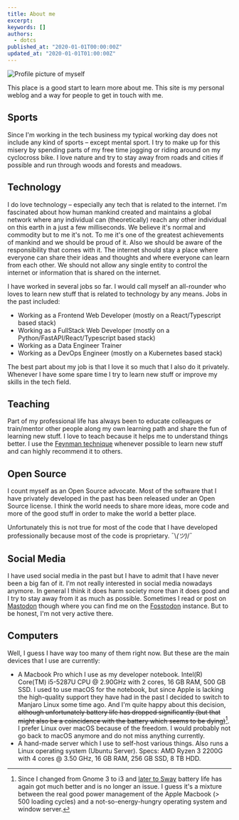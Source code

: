 ```yaml
---
title: About me
excerpt: 
keywords: []
authors:
  - dotcs
published_at: "2020-01-01T00:00:00Z"
updated_at: "2020-01-01T01:00:00Z"
---
```


<!-- ![Profile picture of myself](/about/dotcs-profile.png) -->
<img src="/about/dotcs-profile.png" alt="Profile picture of myself" class="rounded-full max-w-xs mx-auto mb-8" />

This place is a good start to learn more about me.
This site is my personal weblog and a way for people to get in touch with me.

## Sports 

Since I'm working in the tech business my typical working day does not include any kind of sports – except mental sport.
I try to make up for this misery by spending parts of my free time jogging or riding around on my cyclocross bike.
I love nature and try to stay away from roads and cities if possible and run through woods and forests and meadows.

## Technology

I do love technology – especially any tech that is related to the internet.
I'm fascinated about how human mankind created and maintains a global network where any individual can (theoretically) reach any other individual on this earth in a just a few milliseconds.
We believe it's normal and commodity but to me it's not.
To me it's one of the greatest achievements of mankind and we should be proud of it.
Also we should be aware of the responsibility that comes with it.
The internet should stay a place where everyone can share their ideas and thoughts and where everyone can learn from each other.
We should not allow any single entity to control the internet or information that is shared on the internet.

I have worked in several jobs so far.
I would call myself an all-rounder who loves to learn new stuff that is related to technology by any means.
Jobs in the past included:

- Working as a Frontend Web Developer (mostly on a React/Typescript based stack)
- Working as a FullStack Web Developer (mostly on a Python/FastAPI/React/Typescript based stack)
- Working as a Data Engineer Trainer
- Working as a DevOps Engineer (mostly on a Kubernetes based stack)

The best part about my job is that I love it so much that I also do it privately.
Whenever I have some spare time I try to learn new stuff or improve my skills in the tech field.

## Teaching

Part of my professional life has always been to educate colleagues or train/mentor other people along my own learning path and share the fun of learning new stuff.
I love to teach because it helps me to understand things better.
I use the [Feynman technique][feynman-technique] whenever possible to learn new stuff and can highly recommend it to others.

## Open Source

I count myself as an Open Source advocate.
Most of the software that I have privately developed in the past has been released under an Open Source license.
I think the world needs to share more ideas, more code and more of the good stuff in order to make the world a better place.

Unfortunately this is not true for most of the code that I have developed professionally because most of the code is proprietary. ¯\\_(ツ)_/¯

## Social Media

I have used social media in the past but I have to admit that I have never been a big fan of it.
I'm not really interested in social media nowadays anymore.
In general I think it does harm society more than it does good and I try to stay away from it as much as possible.
Sometimes I read or post on [Mastodon][mastodon] though where you can find me on the [Fosstodon][fosstodon] instance.
But to be honest, I'm not very active there.

## Computers

Well, I guess I have way too many of them right now.
But these are the main devices that I use are currently:

- A Macbook Pro which I use as my developer notebook.
  Intel(R) Core(TM) i5-5287U CPU @ 2.90GHz with 2 cores, 16 GB RAM, 500 GB SSD.
  I used to use macOS for the notebook, but since Apple is lacking the high-quality support they have had in the past I decided to switch to Manjaro Linux some time ago.
  And I'm quite happy about this decision, ~~although unfortunately battery life has dropped significantly (but that might also be a coincidence with the battery which seems to be dying)~~[^1].
  I prefer Linux over macOS because of the freedom.
  I would probably not go back to macOS anymore and do not miss anything currently.
- A hand-made server which I use to self-host various things.
  Also runs a Linux operating system (Ubuntu Server).
  Specs: AMD Ryzen 3 2200G with 4 cores @ 3.50 GHz, 16 GB RAM, 256 GB SSD, 8 TB HDD.

[^1]: Since I changed from Gnome 3 to i3 and [later to Sway](/posts/migrate-from-i3-to-sway) battery life has again got much better and is no longer an issue.
  I guess it's a mixture between the real good power management of the Apple Macbook (> 500 loading cycles) and a not-so-energy-hungry operating system and window server.

[feynman-technique]: https://fs.blog/2012/04/feynman-technique/
[mastodon]: https://joinmastodon.org/
[me-on-mastrodon]: https://fosstodon.org/@dotcs
[fosstodon]: https://fosstodon.org/